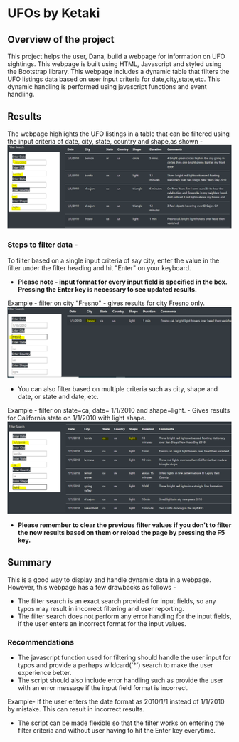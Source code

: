 # UFOs by Ketaki
## Overview of the project
This project helps the user, Dana, build a webpage for information on UFO sightings. This webpage is built using HTML, Javascript and styled using the Bootstrap library.
This webpage includes a dynamic table that filters the UFO listings data based on user input criteria for date,city,state,etc. This dynamic handling is performed using javascript functions and event handling.
## Results
The webpage highlights the UFO listings in a table that can be filtered using the input criteria of date, city, state, country and shape,as shown - 
![Filters](https://github.com/ketpradh/UFOs/blob/main/Resources/Filters.PNG)
### Steps to filter data -
To filter based on a single input criteria of say city, enter the value in the filter under the filter heading and hit "Enter" on your keyboard.
- **Please note - input format for every input field is specified in the box. Pressing the Enter key is necessary to see updated results.**

Example - filter on city "Fresno" - gives results for city Fresno only.
![](https://github.com/ketpradh/UFOs/blob/main/Resources/Filter%20on%20city.PNG)
- You can also filter based on multiple criteria such as city, shape and date, or state and date, etc.

Example - filter on state=ca, date= 1/1/2010 and shape=light. - Gives results for California state on 1/1/2010 with light shape.
![](https://github.com/ketpradh/UFOs/blob/main/Resources/Filter%20on%20multiple%20criteria.PNG)
- **Please remember to clear the previous filter values if you don't to filter the new results based on them or reload the page by pressing the F5 key.**
## Summary
This is a good way to display and handle dynamic data in a webpage. However, this webpage has a few drawbacks as follows -
- The filter search is an exact search provided for input fields, so any typos may result in incorrect filtering and user reporting.
- The filter search does not perform any error handling for the input fields, if the user enters an incorrect format for the input values.
### Recommendations
- The javascript function used for filtering should handle the user input for typos and provide a perhaps wildcard('*') search to make the user experience better.
- The script should also include error handling such as provide the user with an error message if the input field format is incorrect. 

Example- If the user enters the date format as 2010/1/1 instead of 1/1/2010 by mistake. This can result in incorrect results.
- The script can be made flexible so that the filter works on entering the filter criteria and without user having to hit the Enter key everytime.
